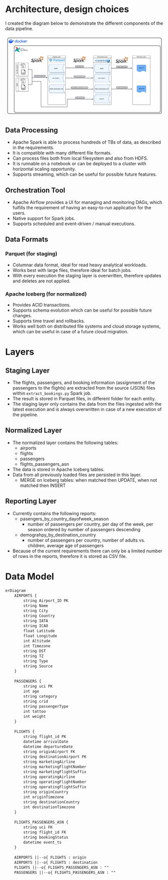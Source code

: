 
# Architecture, design choices
I created the diagram below to demonstrate the different components of the data pipeline.

![Data Architecture](docs/data_architecture_diag.png)

## Data Processing
- Apache Spark is able to process hundreds of TBs of data, as described in the requirements.
- It is compatible with many different file formats. 
- Can process files both from local filesystem and also from HDFS.
- It is runnable on a notebook or can be deployed to a cluster with horizontal scaling opportunity.
- Supports streaming, which can be useful for possible future features.

## Orchestration Tool
- Apache Airflow provides a UI for managing and monitoring DAGs, which fulfills the requirement of having an easy-to-run application for the users.
- Native support for Spark jobs.
- Supports scheduled and event-driven / manual executions.

## Data Formats

### Parquet (for staging)
- Columnar data format, ideal for read heavy analytical workloads.
- Works best with large files, therefore ideal for batch jobs.
- With every execution the staging layer is overwritten, therefore updates and deletes are not applied.

### Apache Iceberg (for normalized)
- Provides ACID transactions.
- Supports schema evolution which can be useful for possible future changes.
- Supports time travel and rollbacks.
- Works well both on distributed file systems and cloud storage systems, which can be useful in case of a future cloud migration.

# Layers
## Staging Layer
- The flights, passengers, and booking information (assignment of the passengers to the flights) are extracted from the source (JSON) files within `extract_bookings.py` Spark job. 
- The result is stored in Parquet files, in different folder for each entity. 
- The staging layer only contains the data from the files ingested with the latest execution and is always overwritten in case of a new execution of the pipeline.

## Normalized Layer
- The normalized layer contains the following tables:
    - airports
    - flights
    - passengers
    - flights_passengers_asn
- The data is stored in Apache Iceberg tables.
- Data from all previously loaded files are persisted in this layer.
    - MERGE on Iceberg tables: when matched then UPDATE, when not matched then INSERT

## Reporting Layer
- Currently contains the following reports:
    - pasengers_by_country_dayofweek_season
        - number of passengers per country, per day of the week, per season ordered by number of passengers descending
    - demograhpy_by_destination_country
        - number of passengers per country, number of adults vs. children, average age of passengers
- Because of the current requirements there can only be a limited number of rows in the reports, therefore it is stored as CSV file.

# Data Model

```mermaid
erDiagram
    AIRPORTS {
        string Airport_ID PK
        string Name
        string City
        string Country
        string IATA
        string ICAO
        float Latitude
        float Longitude
        int Altitude
        int Timezone
        string DST
        string TZ
        string Type
        string Source
    }

    PASSENGERS {
        string uci PK
        int age
        string category
        string crid
        string passengerType
        int tattoo
        int weight
    }

    FLIGHTS {
        string flight_id PK
        datetime arrivalDate
        datetime departureDate
        string originAirport FK
        string destinationAirport FK
        string marketingAirline
        string marketingFlightNumber
        string marketingFlightSuffix
        string operatingAirline
        string operatingFlightNumber
        string operatingFlightSuffix
        string originCountry
        int originTimezone
        string destinationCountry
        int destinationTimezone
    }

    FLIGHTS_PASSENGERS_ASN {
        string uci FK
        string flight_id FK
        string bookingStatus
        datetime event_ts
    }

    AIRPORTS ||--o{ FLIGHTS : origin
    AIRPORTS ||--o{ FLIGHTS : destination
    FLIGHTS ||--o{ FLIGHTS_PASSENGERS_ASN : ""
    PASSENGERS ||--o{ FLIGHTS_PASSENGERS_ASN : ""
```